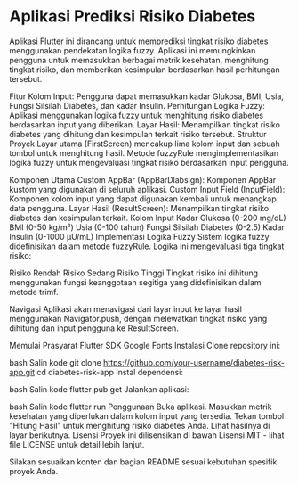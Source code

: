 # Aplikasi Prediksi Risiko Diabetes
Aplikasi Flutter ini dirancang untuk memprediksi tingkat risiko diabetes menggunakan pendekatan logika fuzzy. Aplikasi ini memungkinkan pengguna untuk memasukkan berbagai metrik kesehatan, menghitung tingkat risiko, dan memberikan kesimpulan berdasarkan hasil perhitungan tersebut.

Fitur
Kolom Input: Pengguna dapat memasukkan kadar Glukosa, BMI, Usia, Fungsi Silsilah Diabetes, dan kadar Insulin.
Perhitungan Logika Fuzzy: Aplikasi menggunakan logika fuzzy untuk menghitung risiko diabetes berdasarkan input yang diberikan.
Layar Hasil: Menampilkan tingkat risiko diabetes yang dihitung dan kesimpulan terkait risiko tersebut.
Struktur Proyek
Layar utama (FirstScreen) mencakup lima kolom input dan sebuah tombol untuk menghitung hasil. Metode fuzzyRule mengimplementasikan logika fuzzy untuk mengevaluasi tingkat risiko berdasarkan input pengguna.

Komponen Utama
Custom AppBar (AppBarDlabsign): Komponen AppBar kustom yang digunakan di seluruh aplikasi.
Custom Input Field (InputField): Komponen kolom input yang dapat digunakan kembali untuk menangkap data pengguna.
Layar Hasil (ResultScreen): Menampilkan tingkat risiko diabetes dan kesimpulan terkait.
Kolom Input
Kadar Glukosa (0-200 mg/dL)
BMI (0-50 kg/m²)
Usia (0-100 tahun)
Fungsi Silsilah Diabetes (0-2.5)
Kadar Insulin (0-1000 µU/mL)
Implementasi Logika Fuzzy
Sistem logika fuzzy didefinisikan dalam metode fuzzyRule. Logika ini mengevaluasi tiga tingkat risiko:

Risiko Rendah
Risiko Sedang
Risiko Tinggi
Tingkat risiko ini dihitung menggunakan fungsi keanggotaan segitiga yang didefinisikan dalam metode trimf.

Navigasi
Aplikasi akan menavigasi dari layar input ke layar hasil menggunakan Navigator.push, dengan melewatkan tingkat risiko yang dihitung dan input pengguna ke ResultScreen.

Memulai
Prasyarat
Flutter SDK
Google Fonts
Instalasi
Clone repository ini:

bash
Salin kode
git clone https://github.com/your-username/diabetes-risk-app.git
cd diabetes-risk-app
Instal dependensi:

bash
Salin kode
flutter pub get
Jalankan aplikasi:

bash
Salin kode
flutter run
Penggunaan
Buka aplikasi.
Masukkan metrik kesehatan yang diperlukan dalam kolom input yang tersedia.
Tekan tombol "Hitung Hasil" untuk menghitung risiko diabetes Anda.
Lihat hasilnya di layar berikutnya.
Lisensi
Proyek ini dilisensikan di bawah Lisensi MIT - lihat file LICENSE untuk detail lebih lanjut.

Silakan sesuaikan konten dan bagian README sesuai kebutuhan spesifik proyek Anda.








